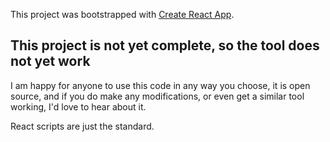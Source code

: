This project was bootstrapped with [Create React App](https://github.com/facebook/create-react-app).

## This project is not yet complete, so the tool does not yet work

I am happy for anyone to use this code in any way you choose, it is open source, and if you do make any modifications, or even get a similar tool working, I'd love to hear about it.

React scripts are just the standard.

